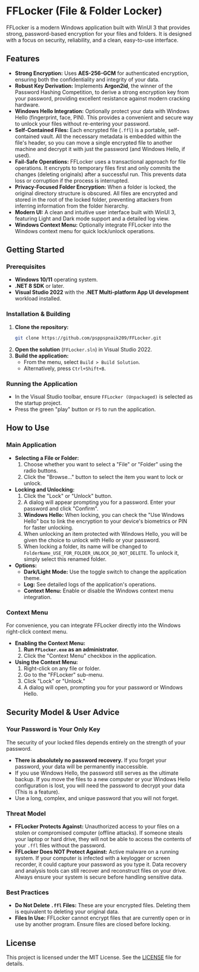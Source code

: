 # FFLocker (File & Folder Locker)

FFLocker is a modern Windows application built with WinUI 3 that provides strong, password-based encryption for your files and folders. It is designed with a focus on security, reliability, and a clean, easy-to-use interface.

## Features

*   **Strong Encryption:** Uses **AES-256-GCM** for authenticated encryption, ensuring both the confidentiality and integrity of your data.
*   **Robust Key Derivation:** Implements **Argon2id**, the winner of the Password Hashing Competition, to derive a strong encryption key from your password, providing excellent resistance against modern cracking hardware.
*   **Windows Hello Integration:** Optionally protect your data with Windows Hello (fingerprint, face, PIN). This provides a convenient and secure way to unlock your files without re-entering your password.
*   **Self-Contained Files:** Each encrypted file (`.ffl`) is a portable, self-contained vault. All the necessary metadata is embedded within the file's header, so you can move a single encrypted file to another machine and decrypt it with just the password (and Windows Hello, if used).
*   **Fail-Safe Operations:** FFLocker uses a transactional approach for file operations. It encrypts to temporary files first and only commits the changes (deleting originals) after a successful run. This prevents data loss or corruption if the process is interrupted.
*   **Privacy-Focused Folder Encryption:** When a folder is locked, the original directory structure is obscured. All files are encrypted and stored in the root of the locked folder, preventing attackers from inferring information from the folder hierarchy.
*   **Modern UI:** A clean and intuitive user interface built with WinUI 3, featuring Light and Dark mode support and a detailed log view.
*   **Windows Context Menu:** Optionally integrate FFLocker into the Windows context menu for quick lock/unlock operations.

## Getting Started

### Prerequisites

*   **Windows 10/11** operating system.
*   **.NET 8 SDK** or later.
*   **Visual Studio 2022** with the **.NET Multi-platform App UI development** workload installed.

### Installation & Building

1.  **Clone the repository:**
    ```bash
    git clone https://github.com/psppspnaik209/FFLocker.git
    ```
2.  **Open the solution** (`FFLocker.sln`) in Visual Studio 2022.
3.  **Build the application:**
    *   From the menu, select `Build > Build Solution`.
    *   Alternatively, press `Ctrl+Shift+B`.

### Running the Application

*   In the Visual Studio toolbar, ensure `FFLocker (Unpackaged)` is selected as the startup project.
*   Press the green "play" button or `F5` to run the application.

## How to Use

### Main Application

*   **Selecting a File or Folder:**
    1.  Choose whether you want to select a "File" or "Folder" using the radio buttons.
    2.  Click the "Browse..." button to select the item you want to lock or unlock.
*   **Locking and Unlocking:**
    1.  Click the "Lock" or "Unlock" button.
    2.  A dialog will appear prompting you for a password. Enter your password and click "Confirm".
    3.  **Windows Hello:** When locking, you can check the "Use Windows Hello" box to link the encryption to your device's biometrics or PIN for faster unlocking.
    4.  When unlocking an item protected with Windows Hello, you will be given the choice to unlock with Hello or your password.
    5.  When locking a folder, its name will be changed to `FolderName_USE_FOR_FOLDER_UNLOCK_DO_NOT_DELETE`. To unlock it, simply select this renamed folder.
*   **Options:**
    *   **Dark/Light Mode:** Use the toggle switch to change the application theme.
    *   **Log:** See detailed logs of the application's operations.
    *   **Context Menu:** Enable or disable the Windows context menu integration.

### Context Menu

For convenience, you can integrate FFLocker directly into the Windows right-click context menu.

*   **Enabling the Context Menu:**
    1.  **Run `FFLocker.exe` as an administrator.**
    2.  Click the "Context Menu" checkbox in the application.
*   **Using the Context Menu:**
    1.  Right-click on any file or folder.
    2.  Go to the "FFLocker" sub-menu.
    3.  Click "Lock" or "Unlock."
    4.  A dialog will open, prompting you for your password or Windows Hello.

## Security Model & User Advice

### Your Password is Your Only Key

The security of your locked files depends entirely on the strength of your password. 
*   **There is absolutely no password recovery.** If you forget your password, your data will be permanently inaccessible.
*   If you use Windows Hello, the password still serves as the ultimate backup. If you move the files to a new computer or your Windows Hello configuration is lost, you will need the password to decrypt your data (This is a feature).
*   Use a long, complex, and unique password that you will not forget.

### Threat Model

*   **FFLocker Protects Against:** Unauthorized access to your files on a stolen or compromised computer (offline attacks). If someone steals your laptop or hard drive, they will not be able to access the contents of your `.ffl` files without the password.
*   **FFLocker Does NOT Protect Against:** Active malware on a running system. If your computer is infected with a keylogger or screen recorder, it could capture your password as you type it. Data recovery and analysis tools can still recover and reconstruct files on your drive. Always ensure your system is secure before handling sensitive data.

### Best Practices

*   **Do Not Delete `.ffl` Files:** These are your encrypted files. Deleting them is equivalent to deleting your original data.
*   **Files In Use:** FFLocker cannot encrypt files that are currently open or in use by another program. Ensure files are closed before locking.

## License

This project is licensed under the MIT License. See the [LICENSE](LICENSE) file for details.
